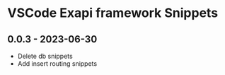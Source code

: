 # VSCode Exapi framework Snippets

## 0.0.3 - 2023-06-30

* Delete db snippets
* Add insert routing snippets
